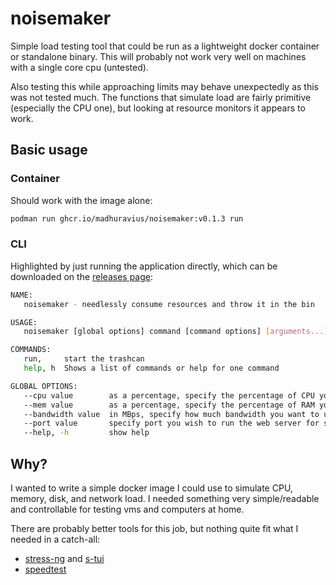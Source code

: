 # noisemaker

Simple load testing tool that could be run as a lightweight docker container or standalone binary. 
This will probably not work very well on machines with a single core cpu (untested). 

Also testing this while approaching limits may behave unexpectedly as this was not tested much. The functions
that simulate load are fairly primitive (especially the CPU one), but looking at resource monitors it appears
to work.

## Basic usage

### Container

Should work with the image alone:

```sh
podman run ghcr.io/madhuravius/noisemaker:v0.1.3 run
```

### CLI

Highlighted by just running the application directly, which can be downloaded
on the [releases page](https://github.com/madhuravius/noisemaker/releases):

```sh
NAME:
   noisemaker - needlessly consume resources and throw it in the bin

USAGE:
   noisemaker [global options] command [command options] [arguments...]

COMMANDS:
   run,     start the trashcan
   help, h  Shows a list of commands or help for one command

GLOBAL OPTIONS:
   --cpu value        as a percentage, specify the percentage of CPU you would like to use. Max: 99 (default: 50)
   --mem value        as a percentage, specify the percentage of RAM you would like to use. Max: 99 (default: 50)
   --bandwidth value  in MBps, specify how much bandwidth you want to use upload/download (default: 5)
   --port value       specify port you wish to run the web server for stressing (default: 3000)
   --help, -h         show help
```

## Why?

I wanted to write a simple docker image I could use to simulate CPU, memory, disk, 
and network load. I needed something very simple/readable and controllable for testing
vms and computers at home.

There are probably better tools for this job, but nothing quite fit what I needed in a catch-all:

* [stress-ng](https://github.com/ColinIanKing/stress-ng) and [s-tui](https://github.com/amanusk/s-tui)
* [speedtest](https://www.speedtest.net/apps/cli)
